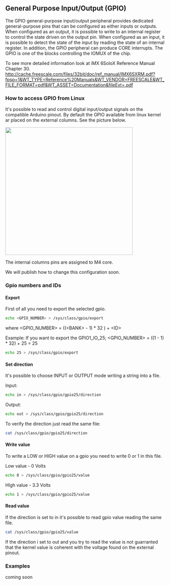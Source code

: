 ## General Purpose Input/Output (GPIO)
The GPIO general-purpose input/output peripheral provides dedicated general-purpose pins that can be configured as either inputs or outputs.
When configured as an output, it is possible to write to an internal register to control the state driven on the output pin. When configured as an input, it is possible to detect the state of the input by reading the state of an internal register. In addition, the GPIO peripheral can produce CORE interrupts. The GPIO is one of the blocks controlling the IOMUX of the chip.

To see more detailed information look at iMX 6SoloX Reference Manual Chapter 30.
http://cache.freescale.com/files/32bit/doc/ref_manual/IMX6SXRM.pdf?fpsp=1&WT_TYPE=Reference%20Manuals&WT_VENDOR=FREESCALE&WT_FILE_FORMAT=pdf&WT_ASSET=Documentation&fileExt=.pdf

### How to access GPIO from Linux
It's possible to read and control digital input/output signals on the compatible Arduino pinout.
By default the GPIO available from linux kernel ar placed on the external columns. See the picture below.

<img style="width:400px; " src="../img/gionji/DOCS_internal_external_rows.JPG">

The internal columns pins are assigned to M4 core.

We will publish how to change this configuration soon.

### Gpio numbers and IDs

#### Export 
First of all you need to export the selected gpio. 

``` bash
echo <GPIO_NUMBER> > /sys/class/gpio/export
```
where \<GPIO_NUMBER\> = ((\<BANK\> - 1) \* 32 ) + \<ID\>


Example:
If you want to export the GPIO1_IO_25;
\<GPIO_NUMBER\> = ((1 - 1) \* 32) + 25 = 25

``` bash
echo 25 > /sys/class/gpio/export
```

#### Set direction
It's possible to choose INPUT or OUTPUT mode writing a string into a file.

Input:
``` bash
echo in > /sys/class/gpio/gpio25/direction
```

Output:
``` bash
echo out > /sys/class/gpio/gpio25/direction
```

To verify the direction just read the same file:
``` bash
cat /sys/class/gpio/gpio25/direction
```

#### Write value
To write a LOW or HIGH value on a gpio you need to write 0 or 1 in this file.

Low value - 0 Volts
``` bash
echo 0 > /sys/class/gpio/gpio25/value
```
HIgh value - 3.3 Volts
``` bash
echo 1 > /sys/class/gpio/gpio25/value
```
#### Read value
If the direction is set to in it's possible to read gpio value reading the same file.
``` bash
cat /sys/class/gpio/gpio25/value
```

If the direction i set to out and you try to read the value is not guarranted that the kernel value is coherent with the voltage found on the external pinout.

### Examples
coming soon

